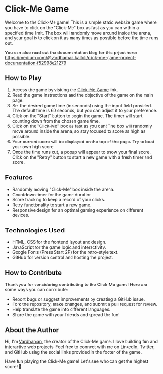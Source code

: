 # Click-Me Game

Welcome to the Click-Me game! This is a simple static website game where you have to click on the "Click-Me" box as fast as you can within a specified time limit. The box will randomly move around inside the arena, and your goal is to click on it as many times as possible before the time runs out.

You can also read out the documentation blog for this prject here: https://medium.com/@vardhaman.kalloli/click-me-game-project-documentation-f52998e21279

## How to Play

1. Access the game by visiting the [Click-Me Game](https://cyai.github.io/click-me/) link.
2. Read the game instructions and the objective of the game on the main page.
3. Set the desired game time (in seconds) using the input field provided. The default time is 60 seconds, but you can adjust it to your preference.
4. Click on the "Start" button to begin the game. The timer will start counting down from the chosen game time.
5. Click on the "Click-Me" box as fast as you can! The box will randomly move around inside the arena, so stay focused to score as high as possible.
6. Your current score will be displayed on the top of the page. Try to beat your own high score!
7. Once the time runs out, a popup will appear to show your final score. Click on the "Retry" button to start a new game with a fresh timer and score.

## Features

- Randomly moving "Click-Me" box inside the arena.
- Countdown timer for the game duration.
- Score tracking to keep a record of your clicks.
- Retry functionality to start a new game.
- Responsive design for an optimal gaming experience on different devices.

## Technologies Used

- HTML, CSS for the frontend layout and design.
- JavaScript for the game logic and interactivity.
- Google Fonts (Press Start 2P) for the retro-style text.
- GitHub for version control and hosting the project.

## How to Contribute

Thank you for considering contributing to the Click-Me game! Here are some ways you can contribute:

- Report bugs or suggest improvements by creating a GitHub issue.
- Fork the repository, make changes, and submit a pull request for review.
- Help translate the game into different languages.
- Share the game with your friends and spread the fun!

## About the Author

Hi, I'm [Vardhaman](https://github.com/cyai), the creator of the Click-Me game. I love building fun and interactive web projects. Feel free to connect with me on LinkedIn, Twitter, and GitHub using the social links provided in the footer of the game.

Have fun playing the Click-Me game! Let's see who can get the highest score! 🚀
